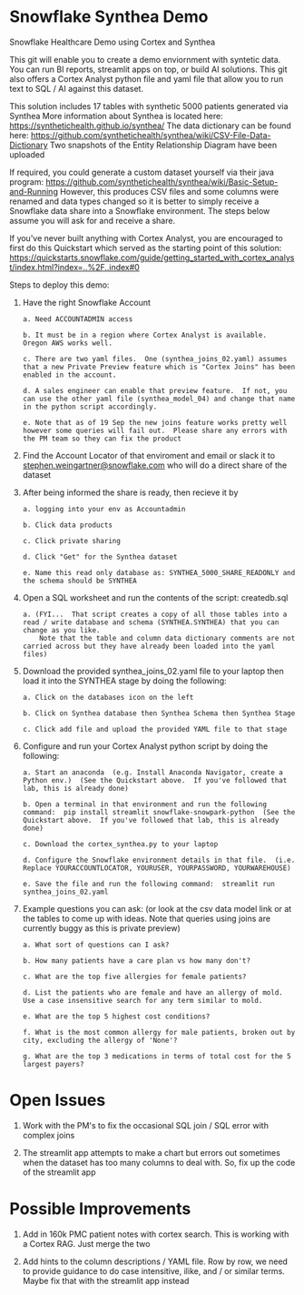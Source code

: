 # Snowflake Synthea Demo
Snowflake Healthcare Demo using Cortex and Synthea 

This git will enable you to create a demo enviornment with syntetic data.  You can run BI reports, streamlit apps on top, 
or build AI solutions.  This git also offers a Cortex Analyst python file and yaml file that allow you to run 
text to SQL / AI against this dataset.  

This solution includes 17 tables with synthetic 5000 patients generated via Synthea 
More information about Synthea is located here:
https://synthetichealth.github.io/synthea/
The data dictionary can be found here:
https://github.com/synthetichealth/synthea/wiki/CSV-File-Data-Dictionary
Two snapshots of the Entity Relationship Diagram have been uploaded

If required, you could generate a custom dataset yourself via their java program: 
https://github.com/synthetichealth/synthea/wiki/Basic-Setup-and-Running
However, this produces CSV files and some columns were renamed and data types changed so it is better to simply 
receive a Snowflake data share into a Snowflake environment. The steps below assume you will ask for and receive a share.  

If you've never built anything with Cortex Analyst, you are encouraged to first do this Quickstart which served as the starting point of this solution:
https://quickstarts.snowflake.com/guide/getting_started_with_cortex_analyst/index.html?index=..%2F..index#0

Steps to deploy this demo:
1. Have the right Snowflake Account
   
       a. Need ACCOUNTADMIN access
   
       b. It must be in a region where Cortex Analyst is available.  Oregon AWS works well.
   
       c. There are two yaml files.  One (synthea_joins_02.yaml) assumes that a new Private Preview feature which is "Cortex Joins" has been enabled in the account.
   
       d. A sales engineer can enable that preview feature.  If not, you can use the other yaml file (synthea_model_04) and change that name in the python script accordingly.
   
       e. Note that as of 19 Sep the new joins feature works pretty well however some queries will fail out.  Please share any errors with the PM team so they can fix the product
   
2. Find the Account Locator of that enviroment and email or slack it to stephen.weingartner@snowflake.com who will do a direct share of the dataset
   
3. After being informed the share is ready, then recieve it by
   
       a. logging into your env as Accountadmin
   
       b. Click data products
   
       c. Click private sharing
   
       d. Click "Get" for the Synthea dataset
   
       e. Name this read only database as: SYNTHEA_5000_SHARE_READONLY and the schema should be SYNTHEA
   
4. Open a SQL worksheet and run the contents of the script: createdb.sql
   
       a. (FYI...  That script creates a copy of all those tables into a read / write database and schema (SYNTHEA.SYNTHEA) that you can change as you like.
           Note that the table and column data dictionary comments are not carried across but they have already been loaded into the yaml files)
   
5. Download the provided synthea_joins_02.yaml file to your laptop then load it into the SYNTHEA stage by doing the following:
    
       a. Click on the databases icon on the left
   
       b. Click on Synthea database then Synthea Schema then Synthea Stage
   
       c. Click add file and upload the provided YAML file to that stage
   
6. Configure and run your Cortex Analyst python script by doing the following:
   
       a. Start an anaconda  (e.g. Install Anaconda Navigator, create a Python env.)  (See the Quickstart above.  If you've followed that lab, this is already done)

       b. Open a terminal in that environment and run the following command:  pip install streamlit snowflake-snowpark-python  (See the Quickstart above.  If you've followed that lab, this is already done) 
   
       c. Download the cortex_synthea.py to your laptop
   
       d. Configure the Snowflake environment details in that file.  (i.e. Replace YOURACCOUNTLOCATOR, YOURUSER, YOURPASSWORD, YOURWAREHOUSE)
   
       e. Save the file and run the following command:  streamlit run synthea_joins_02.yaml
7. Example questions you can ask:  (or look at the csv data model link or at the tables to come up with ideas.  Note that queries using joins are currently buggy as this is private preview)
   
       a. What sort of questions can I ask?
   
       b. How many patients have a care plan vs how many don't?

       c. What are the top five allergies for female patients?

       d. List the patients who are female and have an allergy of mold. Use a case insensitive search for any term similar to mold.

       e. What are the top 5 highest cost conditions?

       f. What is the most common allergy for male patients, broken out by city, excluding the allergy of 'None'?

       g. What are the top 3 medications in terms of total cost for the 5 largest payers?

# Open Issues 

1. Work with the PM's to fix the occasional SQL join / SQL error with complex joins
   
2. The streamlit app attempts to make a chart but errors out sometimes when the dataset has too many columns to deal with.  So, fix up the code of the streamlit app
   
# Possible Improvements

1. Add in 160k PMC patient notes with cortex search.  This is working with a Cortex RAG.  Just merge the two
      
2. Add hints to the column descriptions / YAML file.  Row by row, we need to provide guidance to do case intensitive, ilike, and / or similar terms.  Maybe fix that with the streamlit app instead
      
   
